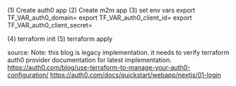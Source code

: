 (1) Create auth0 app
(2) Create m2m app
(3) set env vars
export TF_VAR_auth0_domain=
export TF_VAR_auth0_client_id=
export TF_VAR_auth0_client_secret=

(4) terraform init 
(5) terraform apply


source:
Note: this blog is legacy implementation. it needs to verify terraform auth0 provider documentation for latest implementation.
https://auth0.com/blog/use-terraform-to-manage-your-auth0-configuration/
https://auth0.com/docs/quickstart/webapp/nextjs/01-login